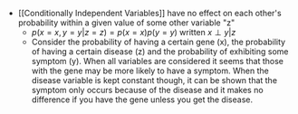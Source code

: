 - [[Conditionally Independent Variables]] have no effect on each other's probability within a given value of some other variable "z"
	- $p(x=x, y=y|z=z) = p(x=x)p(y=y)$ written $x \perp y | z$ 
	- Consider the probability of having a certain gene (x), the probability of having a certain disease (z) and the probability of exhibiting some symptom (y). When all variables are considered it seems that those with the gene may be more likely to have a symptom. When the disease variable is kept constant though, it can be shown that the symptom only occurs because of the disease and it makes no difference if you have the gene unless you get the disease.